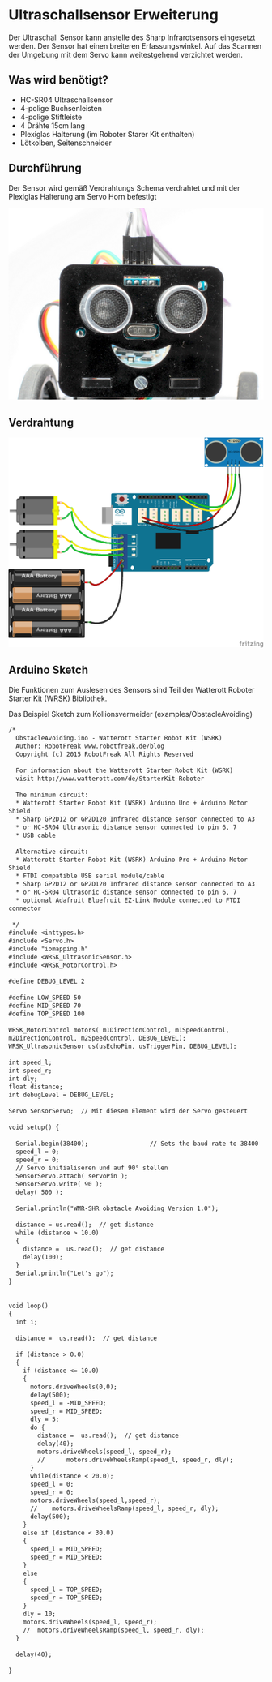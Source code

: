 # Ultraschallsensor Erweiterung

Der Ultraschall Sensor kann anstelle des Sharp Infrarotsensors eingesetzt werden. Der Sensor hat einen breiteren Erfassungswinkel. Auf das Scannen der Umgebung mit dem Servo kann weitestgehend verzichtet werden.

## Was wird benötigt?

* HC-SR04 Ultraschallsensor
* 4-polige Buchsenleisten
* 4-polige Stiftleiste
* 4 Drähte 15cm lang
* Plexiglas Halterung (im Roboter Starer Kit enthalten)
* Lötkolben, Seitenschneider

## Durchführung

Der Sensor wird gemäß Verdrahtungs Schema verdrahtet und mit der Plexiglas Halterung am Servo Horn befestigt

![Sensor](images/HC-SR04-Mod.jpg "Sensor")

## Verdrahtung

![Verdrahtung](../Fritzing/HC-SR04-Erweiterung_Steckplatine.png "Verdrahtung")

## Arduino Sketch

Die Funktionen zum Auslesen des Sensors sind Teil der Watterott Roboter Starter Kit (WRSK) Bibliothek.

Das Beispiel Sketch zum Kollionsvermeider (examples/ObstacleAvoiding) 

```arduino
/*
  ObstacleAvoiding.ino - Watterott Starter Robot Kit (WSRK)
  Author: RobotFreak www.robotfreak.de/blog
  Copyright (c) 2015 RobotFreak All Rights Reserved
 
  For information about the Watterott Starter Robot Kit (WSRK)
  visit http://www.watterott.com/de/StarterKit-Roboter
 
  The minimum circuit:
  * Watterott Starter Robot Kit (WSRK) Arduino Uno + Arduino Motor Shield 
  * Sharp GP2D12 or GP2D120 Infrared distance sensor connected to A3
  * or HC-SR04 Ultrasonic distance sensor connected to pin 6, 7
  * USB cable

  Alternative circuit:
  * Watterott Starter Robot Kit (WSRK) Arduino Pro + Arduino Motor Shield 
  * FTDI compatible USB serial module/cable
  * Sharp GP2D12 or GP2D120 Infrared distance sensor connected to A3
  * or HC-SR04 Ultrasonic distance sensor connected to pin 6, 7
  * optional Adafruit Bluefruit EZ-Link Module connected to FTDI connector

 */
#include <inttypes.h>
#include <Servo.h>
#include "iomapping.h"
#include <WRSK_UltrasonicSensor.h>
#include <WRSK_MotorControl.h>

#define DEBUG_LEVEL 2

#define LOW_SPEED 50
#define MID_SPEED 70
#define TOP_SPEED 100

WRSK_MotorControl motors( m1DirectionControl, m1SpeedControl, m2DirectionControl, m2SpeedControl, DEBUG_LEVEL);
WRSK_UltrasonicSensor us(usEchoPin, usTriggerPin, DEBUG_LEVEL);

int speed_l;
int speed_r;
int dly;
float distance;
int debugLevel = DEBUG_LEVEL;

Servo SensorServo;  // Mit diesem Element wird der Servo gesteuert

void setup() {

  Serial.begin(38400);                 // Sets the baud rate to 38400
  speed_l = 0;
  speed_r = 0;
  // Servo initialiseren und auf 90° stellen
  SensorServo.attach( servoPin );
  SensorServo.write( 90 );
  delay( 500 );

  Serial.println("WMR-SHR obstacle Avoiding Version 1.0");   

  distance = us.read();  // get distance
  while (distance > 10.0)
  {
    distance =  us.read();  // get distance
    delay(100);
  }
  Serial.println("Let's go");
}


void loop()
{
  int i;

  distance =  us.read();  // get distance

  if (distance > 0.0)
  {
    if (distance <= 10.0)
    {
      motors.driveWheels(0,0);
      delay(500);
      speed_l = -MID_SPEED;
      speed_r = MID_SPEED;
      dly = 5;
      do {
        distance =  us.read();  // get distance
        delay(40);
        motors.driveWheels(speed_l, speed_r);
        //      motors.driveWheelsRamp(speed_l, speed_r, dly);
      } 
      while(distance < 20.0);  
      speed_l = 0;
      speed_r = 0;
      motors.driveWheels(speed_l,speed_r);
      //    motors.driveWheelsRamp(speed_l, speed_r, dly);
      delay(500);
    }
    else if (distance < 30.0)
    {
      speed_l = MID_SPEED;
      speed_r = MID_SPEED;
    }
    else
    {
      speed_l = TOP_SPEED;
      speed_r = TOP_SPEED;
    }
    dly = 10;
    motors.driveWheels(speed_l, speed_r);
    //  motors.driveWheelsRamp(speed_l, speed_r, dly);
  }

  delay(40);

}
```
